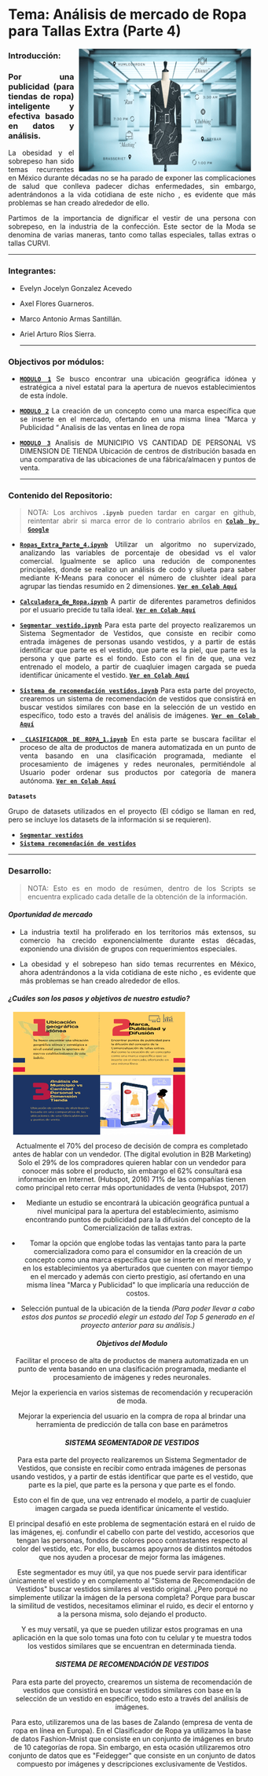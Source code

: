 # Tema: Análisis de mercado de Ropa para Tallas Extra (Parte 4)

<img src="assets/cover-clothes.png" align="right" height="250" width="350" hspace="10">
<div style="text-align: justify;">

  ### Introducción:
 
 ### Por una publicidad (para tiendas de ropa) inteligente y efectiva basado en datos y análisis.

La obesidad y el sobrepeso han sido temas recurrentes en México durante décadas no se ha parado de exponer las complicaciones de salud que conlleva padecer dichas enfermedades, sin embargo, adentrándonos a la vida cotidiana de este nicho , es evidente que más problemas se han creado alrededor de ello.
  
Partimos de la importancia de dignificar el vestir de una persona con sobrepeso, en la industria de la confección. Este sector de la Moda se denomina de varias maneras, tanto como tallas especiales, tallas extras o tallas CURVI.
  
 ---
### Integrantes: 

- Evelyn Jocelyn Gonzalez Acevedo
- Axel Flores Guarneros.
- Marco Antonio Armas Santillán.
- Ariel Arturo Ríos Sierra.  
  
  
  ---
  
### Objectivos por módulos:
  
- [**`MODULO 1`**](https://github.com/Deltarios/analisis-ropa-bedu)
  Se busco encontrar una ubicación geográfica idónea y estratégica a nivel estatal para la apertura de nuevos establecimientos de esta índole.
  
- [**`MODULO 2`**](https://github.com/Deltarios/analisis_ropa_bedu_2)
  La creación de un concepto como una marca específica que se inserte en el mercado, ofertando  en una misma línea  “Marca y  Publicidad “
  Analisis de las ventas en linea de ropa
  
- [**`MODULO 3`**](https://github.com/Deltarios/analisis_ropa_bedu_3)
  Analisis de MUNICIPIO VS CANTIDAD DE PERSONAL VS DIMENSION DE TIENDA
  Ubicación de centros de distribución basada en una comparativa de las ubicaciones de una fábrica/almacen y  puntos de venta.
  
  ---
  
### Contenido del Repositorio:
  
 > NOTA: Los archivos **`.ipynb`** pueden tardar en cargar en github, reintentar abrir si marca error de lo contrario abrilos en [**`Colab by Google`**](https://colab.research.google.com/)

-  [**`Ropas_Extra_Parte_4.ipynb`**](proyecto/Ropas_Extra_Parte_4.ipynb)
   Utilizar un algoritmo no supervizado, analizando las variables de porcentaje de obesidad vs el valor comercial. Igualmente se aplico una redución de componentes principales, donde se realizo un análisis de codo y silueta para saber mediante K-Means para conocer el número de clushter ideal para agrupar las tiendas resumido en 2 dimensiones. [**`Ver en Colab Aquí`**](https://colab.research.google.com/drive/1ijQ4b2bzkBR8L0fxwIjlBBJ9l4N2nz7h?usp=sharing)
   
-  [**`Calculadora_de_Ropa.ipynb`**](proyecto/Calculadora_de_Ropa.ipynb)
   A partir de diferentes parametros definidos por el usuario precide tu talla ideal. [**`Ver en Colab Aquí`**](https://colab.research.google.com/drive/1DBrCrecVHtp5bWTubz1kuxK6utpxZ_yF?usp=sharing)
   
-  [**`Segmentar vestido.ipynb`**](proyecto/Segmentar%20vestido.ipynb)
   Para esta parte del proyecto realizaremos un Sistema Segmentador de Vestidos, que consiste en recibir como entrada imágenes de personas usando vestidos, y a partir de estás identificar que parte es el vestido, que parte es la piel, que parte es la persona y que parte es el fondo.
  Esto con el fin de que, una vez entrenado el modelo, a partir de cuaqluier imagen cargada se pueda identificar únicamente el vestido. [**`Ver en Colab Aquí`**](https://colab.research.google.com/drive/1AaCHDD5Ll1BkBOram96JneoSBhoeUSAV)
  
-  [**`Sistema de recomendación vestidos.ipynb`**](proyecto/Sistema%20de%20recomendación%20vestidos.ipynb)
   Para esta parte del proyecto, crearemos un sistema de recomendación de vestidos que consistirá en buscar vestidos similares con base en la selección de un vestido en específico, todo esto a través del análisis de imágenes. [**`Ver en Colab Aquí`**](https://colab.research.google.com/drive/1yj3rHjYmUjAMnVrVLj1xIpGovh9CgKT5)

-  [**` CLASIFICADOR DE ROPA_1.ipynb`**](proyecto/CLASIFICADOR_DE_ROPA_1.ipynb)
   En esta parte se buscara facilitar el proceso de alta de productos de manera automatizada en un punto de venta basando en una clasificación programada, mediante el procesamiento de imágenes y redes neuronales, permitiéndole al Usuario poder ordenar sus productos por categoría de manera autónoma. [**`Ver en Colab Aquí`**](https://colab.research.google.com/drive/1DqTnvllOYJosrBMAQBuCyC7cB28GCsar?usp=sharing#scrollTo=MhoQ0WE77laV)
  
**`Datasets`**
   
  Grupo de datasets utilizados en el proyecto (El código se llaman en red, pero se incluye los datasets de la información si se requieren).
  
-  [**`Segmentar vestidos`**](https://drive.google.com/drive/folders/1SnV_KbuCy49WOtdgTAbIAg-hiwY2HL6Q)
-  [**`Sistema recomendación de vestidos`**](https://drive.google.com/drive/folders/1gZV2V5KCdSSxVvSXHvkmTK68ANvJtIpq)
   
---
  
### Desarrollo: 

> NOTA: Esto es en modo de resúmen, dentro de los Scripts se encuentra explicado cada detalle de la obtención de la información.
  
  
####  _Oportunidad de mercado_
  
- La industria textil ha proliferado en los territorios más extensos, su comercio ha crecido exponencialmente durante estas décadas, exponiendo una división de grupos con requerimientos especiales. 
  
- La obesidad y el sobrepeso han sido temas recurrentes en México, ahora adentrándonos a la vida cotidiana de este nicho , es evidente que más problemas se han creado alrededor de ellos.

  
#### _¿Cuáles son los pasos y objetivos de nuestro  estudio?_
  
  <img src="assets/image.png" align="center" height="250" width="350" hspace="10">
  <div style="text-align: center;">
    

    
Actualmente el 70% del proceso de decisión de compra es completado antes de hablar con un vendedor. (The digital evolution in B2B Marketing)
Solo el 29% de los compradores quieren hablar con un vendedor para conocer más sobre el producto, sin embargo el 62% consultará esa información en Internet. (Hubspot, 2016)
71% de las compañías tienen como principal reto cerrar más oportunidades de venta (Hubspot, 2017)

- Mediante un estudio se encontrará la ubicación  geográfica puntual a nivel municipal para la apertura del establecimiento, asimismo encontrando puntos de publicidad para la  difusión del concepto de la Comercialización  de tallas extras.

- Tomar la opción que englobe todas las ventajas tanto para la parte comercializadora como para el consumidor en la creación de un concepto como una marca específica que se inserte en el mercado, y en los establecimientos ya aberturados que cuenten con mayor tiempo en el mercado y además con cierto prestigio, así ofertando en una misma línea "Marca y  Publicidad" lo que implicaría una reducción de costos.

- Selección puntual de la ubicación de la tienda
_(Para poder llevar a cabo estos dos puntos se procedió elegir un estado del Top 5 generado en el proyecto anterior para su análisis.)_
    
#### _Objetivos del Modulo_

Facilitar el proceso de alta de productos de manera automatizada en un punto de venta basando en una clasificación programada, mediante el procesamiento de imágenes y redes neuronales.

Mejor la experiencia en varios sistemas de recomendación y recuperación de moda.

Mejorar la experiencia del usuario en la compra de ropa al brindar una herramienta de predicción de talla con base en parámetros 

  
#### _SISTEMA SEGMENTADOR DE VESTIDOS_
Para esta parte del proyecto realizaremos un Sistema Segmentador de Vestidos, que consiste en recibir como entrada imágenes de personas usando vestidos, y a partir de estás identificar que parte es el vestido, que parte es la piel, que parte es la persona y que parte es el fondo.

Esto con el fin de que, una vez entrenado el modelo, a partir de cuaqluier imagen cargada se pueda identificar únicamente el vestido.

El principal desafió en este problema de segmentación estará en el ruido de las imágenes, ej. confundir el cabello con parte del vestido, accesorios que tengan las personas, fondos de colores poco contrastantes respecto al color del vestido, etc. Por ello, buscamos apoyarnos de distintos métodos que nos ayuden a procesar de mejor forma las imágenes.

Este segmentador es muy útil, ya que nos puede servir para identificar únicamente el vestido y en complemento al "Sistema de Recomendación de Vestidos" buscar vestidos similares al vestido original. ¿Pero porqué no simplemente utilizar la imágen de la persona completa? Porque para buscar la similitud de vestidos, necesitamos eliminar el ruido, es decir el entorno y a la persona misma, solo dejando el producto.

Y es muy versatil, ya que se pueden utilizar estos programas en una aplicación en la que solo tomas una foto con tu celular y te muestra todos los vestidos similares que se encuentran en determinada tienda.
  
#### _SISTEMA DE RECOMENDACIÓN DE VESTIDOS_

Para esta parte del proyecto, crearemos un sistema de recomendación de vestidos que consistirá en buscar vestidos similares con base en la selección de un vestido en específico, todo esto a través del análisis de imágenes.

Para esto, utilizaremos una de las bases de Zalando (empresa de venta de ropa en línea en Europa). En el Clasificador de Ropa ya utilizamos la base de datos Fashion-Mnist que consiste en un conjunto de imágenes en bruto de 10 categorías de ropa. Sin embargo, en esta ocasión utilizaremos otro conjunto de datos que es "Feidegger" que consiste en un conjunto de datos compuesto por imágenes y descripciones exclusivamente de Vestidos.
